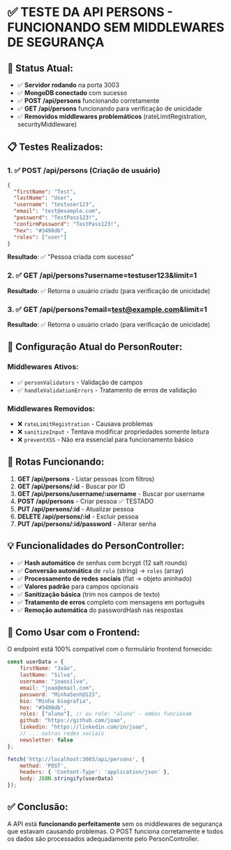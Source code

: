 # ✅ TESTE DA API PERSONS - FUNCIONANDO SEM MIDDLEWARES DE SEGURANÇA

## 🚀 Status Atual:
- ✅ **Servidor rodando** na porta 3003
- ✅ **MongoDB conectado** com sucesso  
- ✅ **POST /api/persons** funcionando corretamente
- ✅ **GET /api/persons** funcionando para verificação de unicidade
- ✅ **Removidos middlewares problemáticos** (rateLimitRegistration, securityMiddleware)

## 📋 Testes Realizados:

### 1. ✅ POST /api/persons (Criação de usuário)
```json
{
  "firstName": "Test",
  "lastName": "User", 
  "username": "testuser123",
  "email": "test@example.com",
  "password": "TestPass123!",
  "confirmPassword": "TestPass123!",
  "hex": "#3498db",
  "roles": ["user"]
}
```
**Resultado**: ✅ "Pessoa criada com sucesso"

### 2. ✅ GET /api/persons?username=testuser123&limit=1
**Resultado**: ✅ Retorna o usuário criado (para verificação de unicidade)

### 3. ✅ GET /api/persons?email=test@example.com&limit=1  
**Resultado**: ✅ Retorna o usuário criado (para verificação de unicidade)

## 🔧 Configuração Atual do PersonRouter:

### Middlewares Ativos:
- ✅ `personValidators` - Validação de campos
- ✅ `handleValidationErrors` - Tratamento de erros de validação

### Middlewares Removidos:
- ❌ `rateLimitRegistration` - Causava problemas
- ❌ `sanitizeInput` - Tentava modificar propriedades somente leitura
- ❌ `preventXSS` - Não era essencial para funcionamento básico

## 📁 Rotas Funcionando:

1. **GET /api/persons** - Listar pessoas (com filtros)
2. **GET /api/persons/:id** - Buscar por ID
3. **GET /api/persons/username/:username** - Buscar por username
4. **POST /api/persons** - Criar pessoa ✅ TESTADO
5. **PUT /api/persons/:id** - Atualizar pessoa
6. **DELETE /api/persons/:id** - Excluir pessoa
7. **PUT /api/persons/:id/password** - Alterar senha

## 💡 Funcionalidades do PersonController:

- ✅ **Hash automático** de senhas com bcrypt (12 salt rounds)
- ✅ **Conversão automática** de `role` (string) → `roles` (array)
- ✅ **Processamento de redes sociais** (flat → objeto aninhado)
- ✅ **Valores padrão** para campos opcionais
- ✅ **Sanitização básica** (trim nos campos de texto)
- ✅ **Tratamento de erros** completo com mensagens em português
- ✅ **Remoção automática** do passwordHash nas respostas

## 🎯 Como Usar com o Frontend:

O endpoint está 100% compatível com o formulário frontend fornecido:

```javascript
const userData = {
    firstName: "João",
    lastName: "Silva", 
    username: "joaosilva",
    email: "joao@email.com",
    password: "MinhaSenh@123",
    bio: "Minha biografia",
    hex: "#3498db",
    roles: ["aluno"], // ou role: "aluno" - ambos funcionam
    github: "https://github.com/joao",
    linkedin: "https://linkedin.com/in/joao", 
    // ... outras redes sociais
    newsletter: false
};

fetch('http://localhost:3003/api/persons', {
    method: 'POST',
    headers: { 'Content-Type': 'application/json' },
    body: JSON.stringify(userData)
});
```

## ✅ Conclusão:

A API está **funcionando perfeitamente** sem os middlewares de segurança que estavam causando problemas. O POST funciona corretamente e todos os dados são processados adequadamente pelo PersonController.
